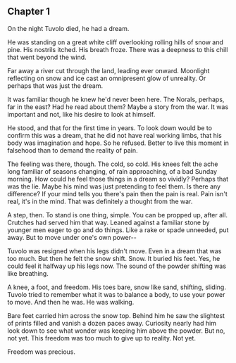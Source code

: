 ## Chapter 1

On the night Tuvolo died, he had a dream.

He was standing on a great white cliff overlooking rolling hills of snow and
pine. His nostrils itched. His breath froze. There was a deepness to this
chill that went beyond the wind.

Far away a river cut through the land, leading ever onward. Moonlight reflecting
on snow and ice cast an omnipresent glow of unreality. Or perhaps that was just
the dream.

It was familiar though he knew he'd never been here. The Norals, perhaps, far in the east? Had he read about them? Maybe a story from the war. It was important and not, like his desire to look at himself.

He stood, and that for the first time in years. To look down would be to confirm
this was a dream, that he did not have real working limbs, that his body was
imagination and hope. So he refused. Better to live this moment in falsehood
than to demand the reality of pain.

The feeling was there, though. The cold, so cold. His knees felt the ache long
familiar of seasons changing, of rain approaching, of a bad Sunday morning. How
could he feel those things in a dream so vividly? Perhaps that was the lie.
Maybe his mind was just pretending to feel them. Is there any difference? If
your mind tells you there's pain then the pain is real. Pain isn't real, it's in
the mind. That was definitely a thought from the war.

A step, then. To stand is one thing, simple. You can be propped up, after all.
Crutches had served him that way. Leaned against a familiar stone by younger men
eager to go and do things. Like a rake or spade unneeded, put away. But to move
under one's own power--

Tuvolo was resigned when his legs didn't move. Even in a dream that was too
much. But then he felt the snow shift. Snow. It buried his feet. Yes, he could
feel it halfway up his legs now. The sound of the powder shifting was like
breathing.

A knee, a foot, and freedom. His toes bare, snow like sand, shifting, sliding.
Tuvolo tried to remember what it was to balance a body, to use your power to
move. And then he was. He was walking.

Bare feet carried him across the snow top. Behind him he saw the slightest of prints
filled and vanish a dozen paces away. Curiosity nearly had him look down to see
what wonder was keeping him above the powder. But no, not yet. This freedom was
too much to give up to reality. Not yet.

Freedom was precious.
